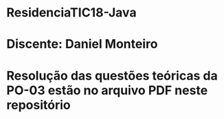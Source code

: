 # ResidenciaTIC18-Java

# Discente: Daniel Monteiro

# Resolução das questões teóricas da PO-03 estão no arquivo PDF neste repositório



